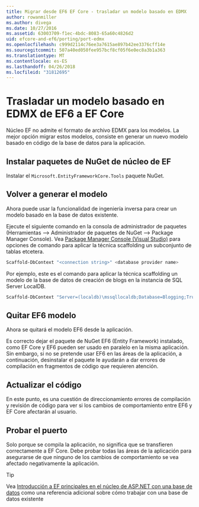 ```yaml
---
title: Migrar desde EF6 EF Core - trasladar un modelo basado en EDMX
author: rowanmiller
ms.author: divega
ms.date: 10/27/2016
ms.assetid: 63003709-f1ec-4bdc-8083-65a60c4826d2
uid: efcore-and-ef6/porting/port-edmx
ms.openlocfilehash: c999d2114c76ee3a7615ae897b42ee3376cff14e
ms.sourcegitcommit: 507a40ed050fee957bcf8cf05f6e0ec8a3b1a363
ms.translationtype: MT
ms.contentlocale: es-ES
ms.lasthandoff: 04/26/2018
ms.locfileid: "31812695"
---
```

# <a name="porting-an-ef6-edmx-based-model-to-ef-core"></a>Trasladar un modelo basado en EDMX de EF6 a EF Core

Núcleo EF no admite el formato de archivo EDMX para los modelos. La mejor opción migrar estos modelos, consiste en generar un nuevo modelo basado en código de la base de datos para la aplicación.

## <a name="install-ef-core-nuget-packages"></a>Instalar paquetes de NuGet de núcleo de EF

Instalar el `Microsoft.EntityFrameworkCore.Tools` paquete NuGet.

## <a name="regenerate-the-model"></a>Volver a generar el modelo

Ahora puede usar la funcionalidad de ingeniería inversa para crear un modelo basado en la base de datos existente.

Ejecute el siguiente comando en la consola de administrador de paquetes (Herramientas –> Administrador de paquetes de NuGet –> Package Manager Console). Vea [Package Manager Console (Visual Studio)](../../core/miscellaneous/cli/powershell.md) para opciones de comando para aplicar la técnica scaffolding un subconjunto de tablas etcetera.

``` powershell
Scaffold-DbContext "<connection string>" <database provider name>
```

Por ejemplo, este es el comando para aplicar la técnica scaffolding un modelo de la base de datos de creación de blogs en la instancia de SQL Server LocalDB.

``` powershell
Scaffold-DbContext "Server=(localdb)\mssqllocaldb;Database=Blogging;Trusted_Connection=True;" Microsoft.EntityFrameworkCore.SqlServer
```

## <a name="remove-ef6-model"></a>Quitar EF6 modelo

Ahora se quitará el modelo EF6 desde la aplicación.

Es correcto dejar el paquete de NuGet EF6 (Entity Framework) instalado, como EF Core y EF6 pueden ser usado en paralelo en la misma aplicación. Sin embargo, si no se pretende usar EF6 en las áreas de la aplicación, a continuación, desinstalar el paquete le ayudarán a dar errores de compilación en fragmentos de código que requieren atención.

## <a name="update-your-code"></a>Actualizar el código

En este punto, es una cuestión de direccionamiento errores de compilación y revisión de código para ver si los cambios de comportamiento entre EF6 y EF Core afectarán al usuario.

## <a name="test-the-port"></a>Probar el puerto

Solo porque se compila la aplicación, no significa que se transfieren correctamente a EF Core. Debe probar todas las áreas de la aplicación para asegurarse de que ninguno de los cambios de comportamiento se vea afectado negativamente la aplicación.

> [!TIP]
> Vea [Introducción a EF principales en el núcleo de ASP.NET con una base de datos](xref:core/get-started/aspnetcore/existing-db) como una referencia adicional sobre cómo trabajar con una base de datos existente 
